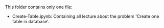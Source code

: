 This folder contains only one file:
+ Create-Table.ipynb: Containing all lecture about the problem 'Create one table in database'.
